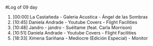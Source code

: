 #Log of 09 day

1. [00:00] La Castañeda - Galeria Acustica - Ángel de las Sombras
1. [10:45] Daniela Andrade - Youtube Covers - Flight Facilities
1. [10:48] Jandro - jandro - Suéltame (feat. Carla Morrison)
1. [10:51] Daniela Andrade - Youtube Covers - Flight Facilities
1. [18:33] Ximena Sariñana - Mediocre (Edición Especial) - Monitor
